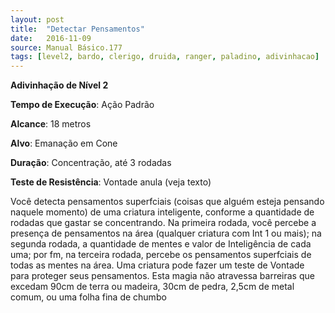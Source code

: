 ```yaml
---
layout: post
title:  "Detectar Pensamentos"
date:   2016-11-09
source: Manual Básico.177
tags: [level2, bardo, clerigo, druida, ranger, paladino, adivinhacao]
---
```


**Adivinhação de Nível 2**

**Tempo de Execução**: Ação Padrão

**Alcance**: 18 metros

**Alvo**: Emanação em Cone

**Duração**: Concentração, até 3 rodadas

**Teste de Resistência**: Vontade anula (veja texto)

Você detecta pensamentos superfciais (coisas que alguém esteja pensando naquele momento) de uma criatura inteligente, conforme a quantidade de rodadas que gastar se concentrando.
Na primeira rodada, você percebe a presença de pensamentos na área (qualquer criatura com Int 1 ou mais); na segunda rodada, a quantidade de mentes e valor de Inteligência de cada uma; por fm, na terceira rodada, percebe os pensamentos superfciais de todas as mentes na área. 
Uma criatura pode fazer um teste de Vontade para proteger seus pensamentos.
Esta magia não atravessa barreiras que excedam 90cm de terra ou madeira, 30cm de pedra, 2,5cm de metal comum, ou uma folha fina de chumbo